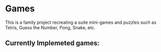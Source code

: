 # Games

This is a family project recreating a suite mini-games and puzzles such as Tetris, Guess the Number, Pong, Snake, etc.

## Currently Implemeted games:
